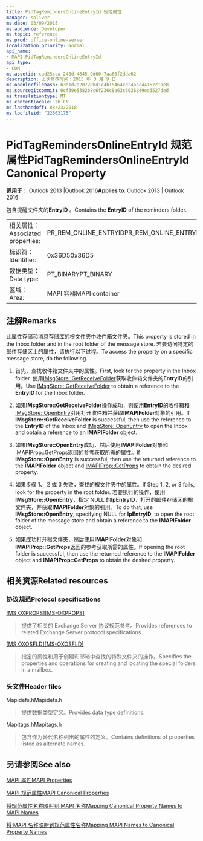 ```yaml
---
title: PidTagRemindersOnlineEntryId 规范属性
manager: soliver
ms.date: 03/09/2015
ms.audience: Developer
ms.topic: reference
ms.prod: office-online-server
localization_priority: Normal
api_name:
- MAPI.PidTagRemindersOnlineEntryId
api_type:
- COM
ms.assetid: cad25cca-248d-4845-9d60-7aa60f2dda62
description: 上次修改时间：2015 年 3 月 9 日
ms.openlocfilehash: b3d1d2a20720bd1c4b15464cd24aac4415721ae8
ms.sourcegitcommit: 0cf39e5382b8c6f236c8a63c6036849ed3527ded
ms.translationtype: MT
ms.contentlocale: zh-CN
ms.lasthandoff: 08/23/2018
ms.locfileid: "22563175"
---
```

# <a name="pidtagremindersonlineentryid-canonical-property"></a><span data-ttu-id="1052d-103">PidTagRemindersOnlineEntryId 规范属性</span><span class="sxs-lookup"><span data-stu-id="1052d-103">PidTagRemindersOnlineEntryId Canonical Property</span></span>

  
  
<span data-ttu-id="1052d-104">**适用于**： Outlook 2013 |Outlook 2016</span><span class="sxs-lookup"><span data-stu-id="1052d-104">**Applies to**: Outlook 2013 | Outlook 2016</span></span> 
  
<span data-ttu-id="1052d-105">包含提醒文件夹的**EntryID** 。</span><span class="sxs-lookup"><span data-stu-id="1052d-105">Contains the **EntryID** of the reminders folder.</span></span> 
  
|||
|:-----|:-----|
|<span data-ttu-id="1052d-106">相关属性：</span><span class="sxs-lookup"><span data-stu-id="1052d-106">Associated properties:</span></span>  <br/> |<span data-ttu-id="1052d-107">PR_REM_ONLINE_ENTRYID</span><span class="sxs-lookup"><span data-stu-id="1052d-107">PR_REM_ONLINE_ENTRYID</span></span>  <br/> |
|<span data-ttu-id="1052d-108">标识符：</span><span class="sxs-lookup"><span data-stu-id="1052d-108">Identifier:</span></span>  <br/> |<span data-ttu-id="1052d-109">0x36D5</span><span class="sxs-lookup"><span data-stu-id="1052d-109">0x36D5</span></span>  <br/> |
|<span data-ttu-id="1052d-110">数据类型：</span><span class="sxs-lookup"><span data-stu-id="1052d-110">Data type:</span></span>  <br/> |<span data-ttu-id="1052d-111">PT_BINARY</span><span class="sxs-lookup"><span data-stu-id="1052d-111">PT_BINARY</span></span>  <br/> |
|<span data-ttu-id="1052d-112">区域：</span><span class="sxs-lookup"><span data-stu-id="1052d-112">Area:</span></span>  <br/> |<span data-ttu-id="1052d-113">MAPI 容器</span><span class="sxs-lookup"><span data-stu-id="1052d-113">MAPI container</span></span>  <br/> |
   
## <a name="remarks"></a><span data-ttu-id="1052d-114">注解</span><span class="sxs-lookup"><span data-stu-id="1052d-114">Remarks</span></span>

<span data-ttu-id="1052d-115">此属性存储和消息存储库的根文件夹中收件箱文件夹。</span><span class="sxs-lookup"><span data-stu-id="1052d-115">This property is stored in the Inbox folder and in the root folder of the message store.</span></span> <span data-ttu-id="1052d-116">若要访问特定的邮件存储区上的属性，请执行以下过程。</span><span class="sxs-lookup"><span data-stu-id="1052d-116">To access the property on a specific message store, do the following.</span></span> 
  
1. <span data-ttu-id="1052d-117">首先，查找收件箱文件夹中的属性。</span><span class="sxs-lookup"><span data-stu-id="1052d-117">First, look for the property in the Inbox folder.</span></span> <span data-ttu-id="1052d-118">使用[IMsgStore::GetReceiveFolder](imsgstore-getreceivefolder.md)获取收件箱文件夹的**EntryID**的引用。</span><span class="sxs-lookup"><span data-stu-id="1052d-118">Use [IMsgStore::GetReceiveFolder](imsgstore-getreceivefolder.md) to obtain a reference to the **EntryID** for the Inbox folder.</span></span> 
    
2. <span data-ttu-id="1052d-119">如果**IMsgStore::GetReceiveFolder**操作成功，则使用**EntryID**的收件箱和[IMsgStore::OpenEntry](imsgstore-openentry.md)引用打开收件箱并获取**IMAPIFolder**对象的引用。</span><span class="sxs-lookup"><span data-stu-id="1052d-119">If **IMsgStore::GetReceiveFolder** is successful, then use the reference to the **EntryID** of the Inbox and [IMsgStore::OpenEntry](imsgstore-openentry.md) to open the Inbox and obtain a reference to an **IMAPIFolder** object.</span></span> 
    
3. <span data-ttu-id="1052d-120">如果**IMsgStore::OpenEntry**成功，然后使用**IMAPIFolder**对象和[IMAPIProp::GetProps](imapiprop-getprops.md)返回的参考获取所需的属性。</span><span class="sxs-lookup"><span data-stu-id="1052d-120">If **IMsgStore::OpenEntry** is successful, then use the returned reference to the **IMAPIFolder** object and [IMAPIProp::GetProps](imapiprop-getprops.md) to obtain the desired property.</span></span> 
    
4. <span data-ttu-id="1052d-121">如果步骤 1、 2 或 3 失败，查找的根文件夹中的属性。</span><span class="sxs-lookup"><span data-stu-id="1052d-121">If Step 1, 2, or 3 fails, look for the property in the root folder.</span></span> <span data-ttu-id="1052d-122">若要执行的操作，使用**IMsgStore::OpenEntry**，指定 NULL 的**lpEntryID**，打开的邮件存储区的根文件夹，并获取**IMAPIFolder**对象的引用。</span><span class="sxs-lookup"><span data-stu-id="1052d-122">To do that, use **IMsgStore::OpenEntry**, specifying NULL for **lpEntryID**, to open the root folder of the message store and obtain a reference to the **IMAPIFolder** object.</span></span> 
    
5. <span data-ttu-id="1052d-123">如果成功打开根文件夹，然后使用**IMAPIFolder**对象和**IMAPIProp::GetProps**返回的参考获取所需的属性。</span><span class="sxs-lookup"><span data-stu-id="1052d-123">If opening the root folder is successful, then use the returned reference to the **IMAPIFolder** object and **IMAPIProp::GetProps** to obtain the desired property.</span></span> 
    
## <a name="related-resources"></a><span data-ttu-id="1052d-124">相关资源</span><span class="sxs-lookup"><span data-stu-id="1052d-124">Related resources</span></span>

### <a name="protocol-specifications"></a><span data-ttu-id="1052d-125">协议规范</span><span class="sxs-lookup"><span data-stu-id="1052d-125">Protocol specifications</span></span>

<span data-ttu-id="1052d-126">[[MS OXPROPS]](http://msdn.microsoft.com/library/f6ab1613-aefe-447d-a49c-18217230b148%28Office.15%29.aspx)</span><span class="sxs-lookup"><span data-stu-id="1052d-126">[[MS-OXPROPS]](http://msdn.microsoft.com/library/f6ab1613-aefe-447d-a49c-18217230b148%28Office.15%29.aspx)</span></span>
  
> <span data-ttu-id="1052d-127">提供了相关的 Exchange Server 协议规范参考。</span><span class="sxs-lookup"><span data-stu-id="1052d-127">Provides references to related Exchange Server protocol specifications.</span></span>
    
<span data-ttu-id="1052d-128">[[MS OXOSFLD]](http://msdn.microsoft.com/library/a60e9c16-2ba8-424b-b60c-385a8a2837cb%28Office.15%29.aspx)</span><span class="sxs-lookup"><span data-stu-id="1052d-128">[[MS-OXOSFLD]](http://msdn.microsoft.com/library/a60e9c16-2ba8-424b-b60c-385a8a2837cb%28Office.15%29.aspx)</span></span>
  
> <span data-ttu-id="1052d-129">指定的属性和用于创建和邮箱中查找的特殊文件夹的操作。</span><span class="sxs-lookup"><span data-stu-id="1052d-129">Specifies the properties and operations for creating and locating the special folders in a mailbox.</span></span>
    
### <a name="header-files"></a><span data-ttu-id="1052d-130">头文件</span><span class="sxs-lookup"><span data-stu-id="1052d-130">Header files</span></span>

<span data-ttu-id="1052d-131">Mapidefs.h</span><span class="sxs-lookup"><span data-stu-id="1052d-131">Mapidefs.h</span></span>
  
> <span data-ttu-id="1052d-132">提供数据类型定义。</span><span class="sxs-lookup"><span data-stu-id="1052d-132">Provides data type definitions.</span></span>
    
<span data-ttu-id="1052d-133">Mapitags.h</span><span class="sxs-lookup"><span data-stu-id="1052d-133">Mapitags.h</span></span>
  
> <span data-ttu-id="1052d-134">包含作为替代名称列出的属性的定义。</span><span class="sxs-lookup"><span data-stu-id="1052d-134">Contains definitions of properties listed as alternate names.</span></span>
    
## <a name="see-also"></a><span data-ttu-id="1052d-135">另请参阅</span><span class="sxs-lookup"><span data-stu-id="1052d-135">See also</span></span>



[<span data-ttu-id="1052d-136">MAPI 属性</span><span class="sxs-lookup"><span data-stu-id="1052d-136">MAPI Properties</span></span>](mapi-properties.md)
  
[<span data-ttu-id="1052d-137">MAPI 规范属性</span><span class="sxs-lookup"><span data-stu-id="1052d-137">MAPI Canonical Properties</span></span>](mapi-canonical-properties.md)
  
[<span data-ttu-id="1052d-138">将规范属性名称映射到 MAPI 名称</span><span class="sxs-lookup"><span data-stu-id="1052d-138">Mapping Canonical Property Names to MAPI Names</span></span>](mapping-canonical-property-names-to-mapi-names.md)
  
[<span data-ttu-id="1052d-139">将 MAPI 名称映射到规范属性名称</span><span class="sxs-lookup"><span data-stu-id="1052d-139">Mapping MAPI Names to Canonical Property Names</span></span>](mapping-mapi-names-to-canonical-property-names.md)

